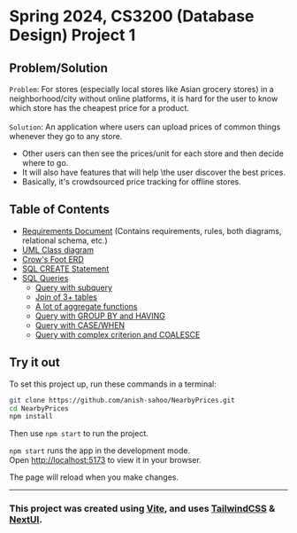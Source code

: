 # Spring 2024, CS3200 (Database Design) Project 1

## Problem/Solution

`Problem`: For stores (especially local stores like Asian grocery stores) in a neighborhood/city without online platforms, it is hard for the user to know which store has the cheapest price for a product.\
\
`Solution`: An application where users can upload prices of common things whenever they go to any store.

- Other users can then see the prices/unit for each store and then decide where to go.
- It will also have features that will help \the user discover the best prices.
- Basically, it's crowdsourced price tracking for offline stores.

## Table of Contents

- [Requirements Document](Requirements.pdf) (Contains requirements, rules, both diagrams, relational schema, etc.)
- [UML Class diagram](uml_diagram.png)
- [Crow's Foot ERD](crows_foot_erd.png)
- [SQL CREATE Statement](database/create_table.sql)
- [SQL Queries](database/queries/)
  - [Query with subquery](database/queries/get_items.sql)
  - [Join of 3+ tables](database/queries/get_stores_for_item.sql)
  - [A lot of aggregate functions](database/queries/get_statistics_categories.sql)
  - [Query with GROUP BY and HAVING](database/queries/most_expensive_stores.sql)
  - [Query with CASE/WHEN](database/queries/inventory_size.sql)
  - [Query with complex criterion and COALESCE](database/queries/location_query.sql)

## Try it out

To set this project up, run these commands in a terminal:

```bash
git clone https://github.com/anish-sahoo/NearbyPrices.git
cd NearbyPrices
npm install
```

Then use `npm start` to run the project.

`npm start` runs the app in the development mode.\
Open [http://localhost:5173](http://localhost:5173) to view it in your browser.

The page will reload when you make changes.

---

### This project was created using [Vite](https://vite.com), and uses [TailwindCSS](https://tailwindcss.com/) & [NextUI](https://nextui.org/).
